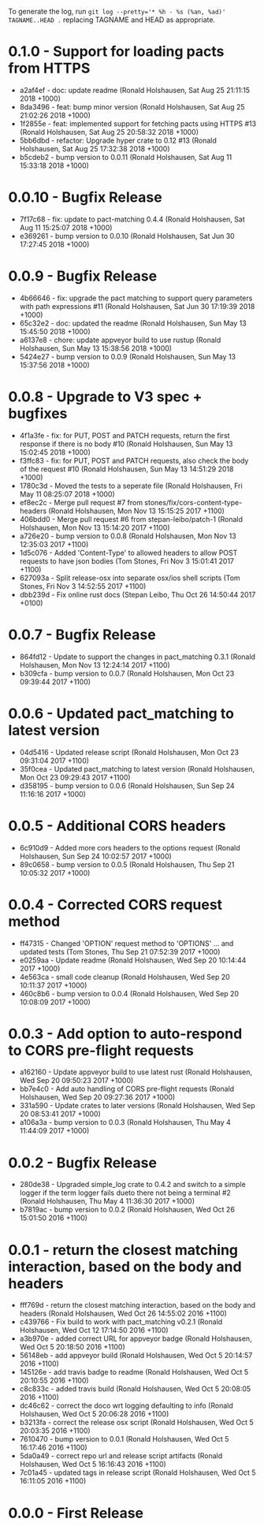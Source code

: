 To generate the log, run `git log --pretty='* %h - %s (%an, %ad)' TAGNAME..HEAD .` replacing TAGNAME and HEAD as appropriate.

# 0.1.0 - Support for loading pacts from HTTPS

* a2af4ef - doc: update readme (Ronald Holshausen, Sat Aug 25 21:11:15 2018 +1000)
* 8da3496 - feat: bump minor version (Ronald Holshausen, Sat Aug 25 21:02:26 2018 +1000)
* 1f2855e - feat: implemented support for fetching pacts using HTTPS #13 (Ronald Holshausen, Sat Aug 25 20:58:32 2018 +1000)
* 5bb6dbd - refactor: Upgrade hyper crate to 0.12 #13 (Ronald Holshausen, Sat Aug 25 17:32:38 2018 +1000)
* b5cdeb2 - bump version to 0.0.11 (Ronald Holshausen, Sat Aug 11 15:33:18 2018 +1000)

# 0.0.10 - Bugfix Release

* 7f17c68 - fix: update to pact-matching 0.4.4 (Ronald Holshausen, Sat Aug 11 15:25:07 2018 +1000)
* e369261 - bump version to 0.0.10 (Ronald Holshausen, Sat Jun 30 17:27:45 2018 +1000)

# 0.0.9 - Bugfix Release

* 4b66646 - fix: upgrade the pact matching to support query parameters with path expressions #11 (Ronald Holshausen, Sat Jun 30 17:19:39 2018 +1000)
* 65c32e2 - doc: updated the readme (Ronald Holshausen, Sun May 13 15:45:50 2018 +1000)
* a6137e8 - chore: update appveyor build to use rustup (Ronald Holshausen, Sun May 13 15:38:56 2018 +1000)
* 5424e27 - bump version to 0.0.9 (Ronald Holshausen, Sun May 13 15:37:56 2018 +1000)

# 0.0.8 - Upgrade to V3 spec + bugfixes

* 4f1a3fe - fix: for PUT, POST and PATCH requests, return the first response if there is no body #10 (Ronald Holshausen, Sun May 13 15:02:45 2018 +1000)
* f3ffc83 - fix: for PUT, POST and PATCH requests, also check the body of the request #10 (Ronald Holshausen, Sun May 13 14:51:29 2018 +1000)
* 1780c3d - Moved the tests to a seperate file (Ronald Holshausen, Fri May 11 08:25:07 2018 +1000)
* ef8ec2c - Merge pull request #7 from stones/fix/cors-content-type-headers (Ronald Holshausen, Mon Nov 13 15:15:25 2017 +1100)
* 406bdd0 - Merge pull request #6 from stepan-leibo/patch-1 (Ronald Holshausen, Mon Nov 13 15:14:20 2017 +1100)
* a726e20 - bump version to 0.0.8 (Ronald Holshausen, Mon Nov 13 12:35:03 2017 +1100)
* 1d5c076 - Added 'Content-Type' to allowed headers to allow POST requests to have json bodies (Tom Stones, Fri Nov 3 15:01:41 2017 +1100)
* 627093a - Split release-osx into separate osx/ios shell scripts (Tom Stones, Fri Nov 3 14:52:55 2017 +1100)
* dbb239d - Fix online rust docs (Stepan Leibo, Thu Oct 26 14:50:44 2017 +0100)

# 0.0.7 - Bugfix Release

* 864fd12 - Update to support the changes in pact_matching 0.3.1 (Ronald Holshausen, Mon Nov 13 12:24:14 2017 +1100)
* b309cfa - bump version to 0.0.7 (Ronald Holshausen, Mon Oct 23 09:39:44 2017 +1100)

# 0.0.6 - Updated pact_matching to latest version

* 04d5416 - Updated release script (Ronald Holshausen, Mon Oct 23 09:31:04 2017 +1100)
* 35f0cea - Updated pact_matching to latest version (Ronald Holshausen, Mon Oct 23 09:29:43 2017 +1100)
* d358195 - bump version to 0.0.6 (Ronald Holshausen, Sun Sep 24 11:16:16 2017 +1000)

# 0.0.5 - Additional CORS headers

* 6c910d9 - Added more cors headers to the options request (Ronald Holshausen, Sun Sep 24 10:02:57 2017 +1000)
* 89c0658 - bump version to 0.0.5 (Ronald Holshausen, Thu Sep 21 10:05:32 2017 +1000)

# 0.0.4 - Corrected CORS request method

* ff47315 - Changed 'OPTION' request method to 'OPTIONS' ... and updated tests (Tom Stones, Thu Sep 21 07:52:39 2017 +1000)
* e0259aa - Update readme (Ronald Holshausen, Wed Sep 20 10:14:44 2017 +1000)
* 4e563ca - small code cleanup (Ronald Holshausen, Wed Sep 20 10:11:37 2017 +1000)
* 460c8b6 - bump version to 0.0.4 (Ronald Holshausen, Wed Sep 20 10:08:09 2017 +1000)

# 0.0.3 - Add option to auto-respond to CORS pre-flight requests

* a162160 - Update appveyor build to use latest rust (Ronald Holshausen, Wed Sep 20 09:50:23 2017 +1000)
* bb7e4c0 - Add auto handling of CORS pre-flight requests (Ronald Holshausen, Wed Sep 20 09:27:36 2017 +1000)
* 331a590 - Update crates to later versions (Ronald Holshausen, Wed Sep 20 08:53:41 2017 +1000)
* a106a3a - bump version to 0.0.3 (Ronald Holshausen, Thu May 4 11:44:09 2017 +1000)

# 0.0.2 - Bugfix Release

* 280de38 - Upgraded simple_log crate to 0.4.2 and switch to a simple logger if the term logger fails dueto there not being a terminal #2 (Ronald Holshausen, Thu May 4 11:36:30 2017 +1000)
* b7819ac - bump version to 0.0.2 (Ronald Holshausen, Wed Oct 26 15:01:50 2016 +1100)

# 0.0.1 - return the closest matching interaction, based on the body and headers

* fff769d - return the closest matching interaction, based on the body and headers (Ronald Holshausen, Wed Oct 26 14:55:02 2016 +1100)
* c439766 - Fix build to work with pact_matching v0.2.1 (Ronald Holshausen, Wed Oct 12 17:14:50 2016 +1100)
* a3b970e - added correct URL for appveyor badge (Ronald Holshausen, Wed Oct 5 20:18:50 2016 +1100)
* 56148eb - add appveyor build (Ronald Holshausen, Wed Oct 5 20:14:57 2016 +1100)
* 145126e - add travis badge to readme (Ronald Holshausen, Wed Oct 5 20:10:55 2016 +1100)
* c8c833c - added travis build (Ronald Holshausen, Wed Oct 5 20:08:05 2016 +1100)
* dc46c62 - correct the doco wrt logging defaulting to info (Ronald Holshausen, Wed Oct 5 20:06:28 2016 +1100)
* b3213fa - correct the release osx script (Ronald Holshausen, Wed Oct 5 20:03:35 2016 +1100)
* 7610470 - bump version to 0.0.1 (Ronald Holshausen, Wed Oct 5 16:17:46 2016 +1100)
* 5da0a49 - correct repo url and release script artifacts (Ronald Holshausen, Wed Oct 5 16:16:43 2016 +1100)
* 7c01a45 - updated tags in release script (Ronald Holshausen, Wed Oct 5 16:11:05 2016 +1100)

# 0.0.0 - First Release


##
